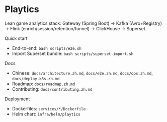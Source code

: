 # Playtics

Lean game analytics stack: Gateway (Spring Boot) → Kafka (Avro+Registry) → Flink (enrich/session/retention/funnel) → ClickHouse → Superset.

Quick start
- End-to-end: `bash scripts/e2e.sh`
- Import Superset bundle: `bash scripts/superset-import.sh`

Docs
- Chinese: `docs/architecture.zh.md`, `docs/e2e.zh.md`, `docs/ops.zh.md`, `docs/deploy.k8s.zh.md`
 - Roadmap: `docs/roadmap.zh.md`
 - Contributing: `docs/contributing.zh.md`

Deployment
- Dockerfiles: `services/*/Dockerfile`
- Helm chart: `infra/helm/playtics`
